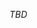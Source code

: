 *TBD*

<!---
Solaire-patch/Solaire-patch is a ✨ special ✨ repository because its `README.md` (this file) appears on your GitHub profile.
You can click the Preview link to take a look at your changes.
--->
